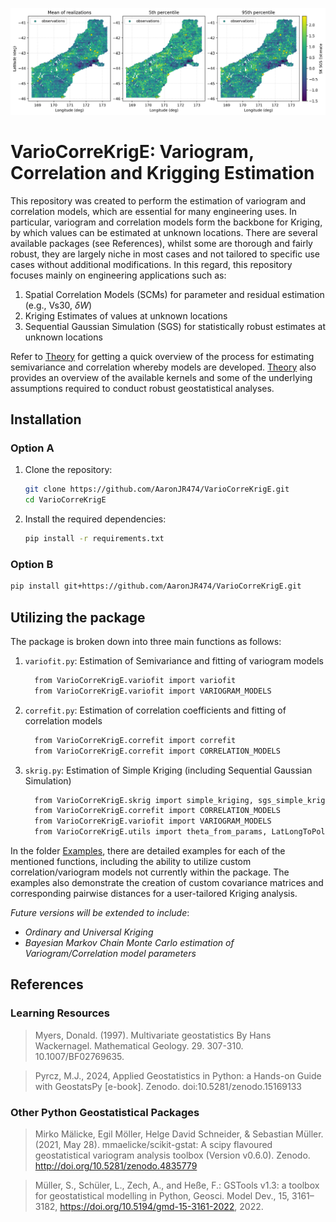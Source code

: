 ![Cover](https://github.com/AaronJR474/VarioCorreKrigE/blob/main/Examples/Data/output.png)
# VarioCorreKrigE: Variogram, Correlation and Krigging Estimation

This repository was created to perform the estimation of variogram and correlation models, which are essential for many engineering uses. In particular, variogram and correlation models form the backbone for Kriging, by which values can be estimated at unknown locations. There are several available packages (see References), whilst some are thorough and fairly robust, they are largely niche in most cases and not tailored to specific use cases without additional modifications. In this regard, this repository focuses mainly on engineering applications such as:

1) Spatial Correlation Models (SCMs) for parameter and residual estimation (e.g., Vs30, $`\delta W`$)
2) Kriging Estimates of values at unknown locations
3) Sequential Gaussian Simulation (SGS) for statistically robust estimates at unknown locations

Refer to [Theory](https://github.com/AaronJR474/VarioCorreKrigE/blob/main/theory.ipynb) for getting a quick overview of the process for estimating semivariance and correlation whereby models are developed. [Theory](https://github.com/AaronJR474/VarioCorreKrigE/blob/main/theory.ipynb) also provides an overview of the available kernels and some of the underlying assumptions required to conduct robust geostatistical analyses.

## Installation
### Option A
1. Clone the repository:
     ```bash
     git clone https://github.com/AaronJR474/VarioCorreKrigE.git
     cd VarioCorreKrigE
     ```

2. Install the required dependencies:
     ```bash
     pip install -r requirements.txt
     ```
### Option B
  ```bash
  pip install git+https://github.com/AaronJR474/VarioCorreKrigE.git
  ```

## Utilizing the package

The package is broken down into three main functions as follows:

1. `variofit.py`: Estimation of Semivariance and fitting of variogram models
     ```bash
       from VarioCorreKrigE.variofit import variofit
       from VarioCorreKrigE.variofit import VARIOGRAM_MODELS
     ```
2. `correfit.py`: Estimation of correlation coefficients and fitting of correlation models
     ```bash
       from VarioCorreKrigE.correfit import correfit
       from VarioCorreKrigE.correfit import CORRELATION_MODELS
     ```
3. `skrig.py`: Estimation of Simple Kriging (including Sequential Gaussian Simulation)
     ```bash
       from VarioCorreKrigE.skrig import simple_kriging, sgs_simple_kriging
       from VarioCorreKrigE.correfit import CORRELATION_MODELS
       from VarioCorreKrigE.variofit import VARIOGRAM_MODELS
       from VarioCorreKrigE.utils import theta_from_params, LatLongToPolar, sample_points_from_geotiff
     ```
In the folder [Examples](VarioCorreKrigE/Examples), there are detailed examples for each of the mentioned functions, including the ability to utilize custom correlation/variogram models not currently within the package. The examples also demonstrate the creation of custom covariance matrices and corresponding pairwise distances for a user-tailored Kriging analysis.

_Future versions will be extended to include_:
- _Ordinary and Universal Kriging_
- _Bayesian Markov Chain Monte Carlo estimation of Variogram/Correlation model parameters_

## References

### Learning Resources

> Myers, Donald. (1997). Multivariate geostatistics By Hans Wackernagel. Mathematical Geology. 29. 307-310. 10.1007/BF02769635.

> Pyrcz, M.J., 2024, Applied Geostatistics in Python: a Hands-on Guide with GeostatsPy [e-book]. Zenodo. doi:10.5281/zenodo.15169133

### Other Python Geostatistical Packages

> Mirko Mälicke, Egil Möller, Helge David Schneider, & Sebastian Müller. (2021, May 28). mmaelicke/scikit-gstat: A scipy flavoured geostatistical variogram analysis toolbox (Version v0.6.0). Zenodo. http://doi.org/10.5281/zenodo.4835779

> Müller, S., Schüler, L., Zech, A., and Heße, F.: GSTools v1.3: a toolbox for geostatistical modelling in Python, Geosci. Model Dev., 15, 3161–3182, https://doi.org/10.5194/gmd-15-3161-2022, 2022.
